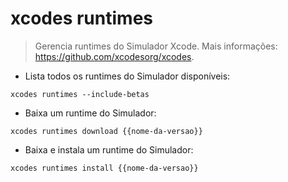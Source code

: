 # xcodes runtimes

> Gerencia runtimes do Simulador Xcode.
> Mais informações: <https://github.com/xcodesorg/xcodes>.

- Lista todos os runtimes do Simulador disponíveis:

`xcodes runtimes --include-betas`

- Baixa um runtime do Simulador:

`xcodes runtimes download {{nome-da-versao}}`

- Baixa e instala um runtime do Simulador:

`xcodes runtimes install {{nome-da-versao}}`
